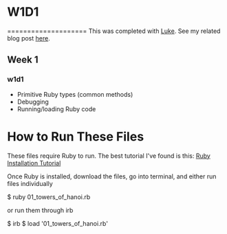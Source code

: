 # W1D1
====================
This was completed with [Luke](https://github.com/lusketeer). See my related blog post [here](http://blog.cssherry.com/post/104746682869/w1d1-arrays-strings-hashes-enumerables). 

## Week 1
### w1d1
* Primitive Ruby types (common methods)
* Debugging
* Running/loading Ruby code

# How to Run These Files
These files require Ruby to run. The best tutorial I've found is this: [Ruby Installation Tutorial](http://installrails.com/steps)

Once Ruby is installed, download the files, go into terminal, and either run files individually

$ ruby 01_towers_of_hanoi.rb

or run them through irb

$ irb
$ load '01_towers_of_hanoi.rb'
